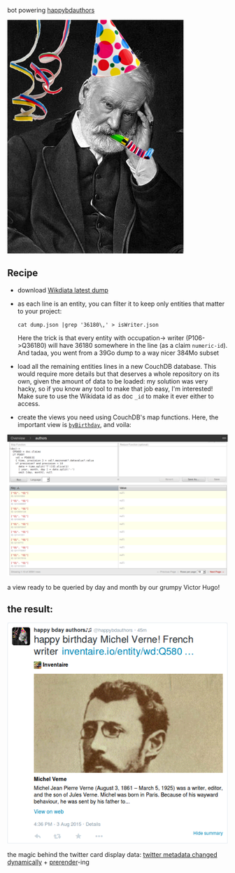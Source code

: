 bot powering [happybdauthors](https://twitter.com/happybdauthors)

![Victor_Hugo_HAPPY_BIRTHDAY](/images/Victor_Hugo_HAPPY_BIRTHDAY.png)


## Recipe

* download [Wikdiata latest dump](https://www.wikidata.org/wiki/Wikidata:Database_download#JSON_dumps_.28recommended.29)
* as each line is an entity, you can filter it to keep only entities that matter to your project:
  ```
  cat dump.json |grep '36180\,' > isWriter.json
  ```

  Here the trick is that every entity with occupation-> writer (P106->Q36180) will have 36180 somewhere in the line (as a claim `numeric-id`). And tadaa, you went from a 39Go dump to a way nicer 384Mo subset

* load all the remaining entities lines in a new CouchDB database.
This would require more details but that deserves a whole repository on its own, given the amount of data to be loaded: my solution was very hacky, so if you know any tool to make that job easy, I'm interested!
Make sure to use the Wikidata id as doc `_id` to make it ever either to access.

* create the views you need using CouchDB's map functions. Here, the important view is [`byBirthday`](/design_docs/authors.json), and voila:

![authors-per-day](/images/authors-per-day.png)

a view ready to be queried by day and month by our grumpy Victor Hugo!



## the result:


![michel-verne](/images/michel-verne.png)

the magic behind the twitter card display data: [twitter metadata changed dynamically](https://github.com/inventaire/inventaire-client/blob/master/app/modules/general/lib/head_metadata.coffee) + [prerender](https://github.com/inventaire/prerender)-ing
